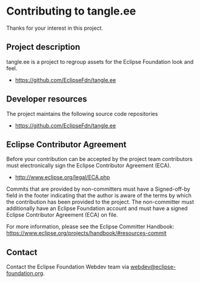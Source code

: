# Contributing to tangle.ee

Thanks for your interest in this project.

## Project description

tangle.ee is a project to regroup assets for the Eclipse Foundation look and feel.

- https://github.com/EclipseFdn/tangle.ee

## Developer resources

The project maintains the following source code repositories

- https://github.com/EclipseFdn/tangle.ee

## Eclipse Contributor Agreement

Before your contribution can be accepted by the project team contributors must
electronically sign the Eclipse Contributor Agreement (ECA).

- http://www.eclipse.org/legal/ECA.php

Commits that are provided by non-committers must have a Signed-off-by field in
the footer indicating that the author is aware of the terms by which the
contribution has been provided to the project. The non-committer must
additionally have an Eclipse Foundation account and must have a signed Eclipse
Contributor Agreement (ECA) on file.

For more information, please see the Eclipse Committer Handbook:
https://www.eclipse.org/projects/handbook/#resources-commit

## Contact

Contact the Eclipse Foundation Webdev team via webdev@eclipse-foundation.org.
